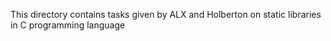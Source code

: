 This directory contains tasks given by ALX and Holberton on static libraries in C programming language
